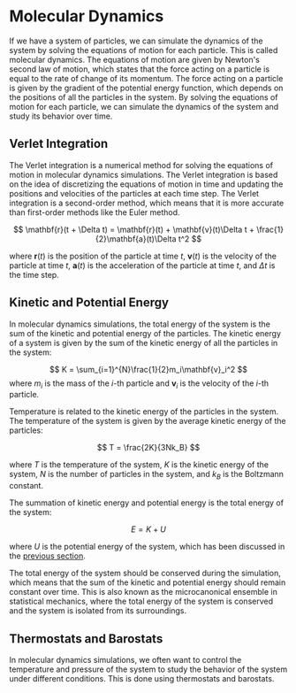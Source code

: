 # Molecular Dynamics

If we have a system of particles, we can simulate the dynamics of the system by solving the equations of motion for each particle. This is called molecular dynamics. The equations of motion are given by Newton's second law of motion, which states that the force acting on a particle is equal to the rate of change of its momentum. The force acting on a particle is given by the gradient of the potential energy function, which depends on the positions of all the particles in the system. By solving the equations of motion for each particle, we can simulate the dynamics of the system and study its behavior over time.


## Verlet Integration
The Verlet integration is a numerical method for solving the equations of motion in molecular dynamics simulations. The Verlet integration is based on the idea of discretizing the equations of motion in time and updating the positions and velocities of the particles at each time step. The Verlet integration is a second-order method, which means that it is more accurate than first-order methods like the Euler method.

$$
\mathbf{r}(t + \Delta t) = \mathbf{r}(t) + \mathbf{v}(t)\Delta t + \frac{1}{2}\mathbf{a}(t)\Delta t^2
$$

where $\mathbf{r}(t)$ is the position of the particle at time $t$, $\mathbf{v}(t)$ is the velocity of the particle at time $t$, $\mathbf{a}(t)$ is the acceleration of the particle at time $t$, and $\Delta t$ is the time step.

## Kinetic and Potential Energy
In molecular dynamics simulations, the total energy of the system is the sum of the kinetic and potential energy of the particles. The kinetic energy of a system is given by the sum of the kinetic energy of all the particles in the system:

$$
K = \sum_{i=1}^{N}\frac{1}{2}m_i\mathbf{v}_i^2
$$
where $m_i$ is the mass of the $i$-th particle and $\mathbf{v}_i$ is the velocity of the $i$-th particle. 

Temperature is related to the kinetic energy of the particles in the system. The temperature of the system is given by the average kinetic energy of the particles:

$$
T = \frac{2K}{3Nk_B}
$$

where $T$ is the temperature of the system, $K$ is the kinetic energy of the system, $N$ is the number of particles in the system, and $k_B$ is the Boltzmann constant.

The summation of kinetic energy and potential energy is the total energy of the system:

$$
E = K + U
$$

where $U$ is the potential energy of the system, which has been discussed in the [previous section](../models_and_theories_I/force_fields.md).

The total energy of the system should be conserved during the simulation, which means that the sum of the kinetic and potential energy should remain constant over time. This is also known as the microcanonical ensemble in statistical mechanics, where the total energy of the system is conserved and the system is isolated from its surroundings.

## Thermostats and Barostats
In molecular dynamics simulations, we often want to control the temperature and pressure of the system to study the behavior of the system under different conditions. This is done using thermostats and barostats.